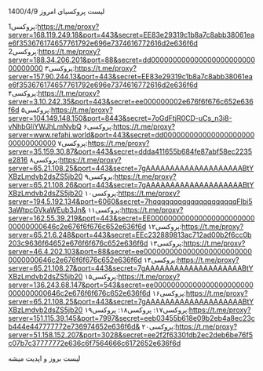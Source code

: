 لیست پروکسیای امروز 1400/4/9

پروکسی1:https://t.me/proxy?server=168.119.249.18&port=443&secret=EE83e29319c1b8a7c8abb38061eae6f353676174657761792e696e7374616772616d2e636f6d
پروکسی2:https://t.me/proxy?server=188.34.206.201&port=88&secret=dd00000000000000000000000000000000
پروکسی۳:https://t.me/proxy?server=157.90.244.13&port=443&secret=EE83e29319c1b8a7c8abb38061eae6f353676174657761792e696e7374616772616d2e636f6d
پروکسی۴:https://t.me/proxy?server=3.10.242.35&port=443&secret=ee000000002e676f6f676c652e636f6d
پروکسی۵:https://t.me/proxy?server=104.149.148.150&port=8443&secret=7oGdFtjR0CD-uCs_n3i8-vNhbGliYWJhLmNvbQ
پروکسی۶:https://t.me/proxy?server=www.refahi.world&port=443&secret=dd00000000000000000000000000000000
پروکسی۷:https://t.me/proxy?server=35.159.30.87&port=443&secret=ddda411655b684fe87abf58ec2235e2816
پروکسی۸:https://t.me/proxy?server=65.21.108.25&port=443&secret=7gAAAAAAAAAAAAAAAAAAAABtYXBzLmdvb2dsZS5jb20
پروکسی۹:https://t.me/proxy?server=65.21.108.26&port=443&secret=7gAAAAAAAAAAAAAAAAAAAABtYXBzLmdvb2dsZS5jb20
پروکسی۱۰:https://t.me/proxy?server=194.5.192.134&port=6060&secret=7hqqqqqqqqqqqqqqqqqqqqFlbi53aWtpcGVkaWEub3Jn&
پروکسی۱۱:https://t.me/proxy?server=162.55.39.219&port=443&secret=EE00000000000000000000000000000000646c2e676f6f676c652e636f6d
پروکسی۱۲:https://t.me/proxy?server=65.21.6.248&port=443&secret=EEc232889813ac712ad00b2f6cc0b203c9636f64652e676f6f676c652e636f6d
پروکسی۱۳:https://t.me/proxy?server=46.4.202.103&port=88&secret=ee00000000000000000000000000000000646c2e676f6f676c652e636f6d
پروکسی۱۴:https://t.me/proxy?server=65.21.108.27&port=443&secret=7gAAAAAAAAAAAAAAAAAAAABtYXBzLmdvb2dsZS5jb20
پروکسی۱۵:https://t.me/proxy?server=136.243.68.147&port=543&secret=ee00000000000000000000000000000000646c2e676f6f676c652e636f6d
پروکسی۱۶:https://t.me/proxy?server=65.21.108.25&port=443&secret=7gAAAAAAAAAAAAAAAAAAAABtYXBzLmdvb2dsZS5jb20
پروکسی۱۷:
پروکسی۱۸:
پروکسی۱۹:https://t.me/proxy?server=151.115.39.145&port=7997&secret=eeb03455b618e09b2eb4a8ec23cb444e447777772e736974652e636f6d&
پروکسی۲۰:https://t.me/proxy?server=51.158.152.207&port=3028&secret=ee2f2f6330fdb2ec2deb6be76f5c07b7c37777772e636c6f7564666c6172652e636f6d

لیست بروز و اپدیت میشه
